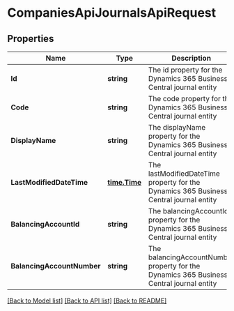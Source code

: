 # CompaniesApiJournalsApiRequest

## Properties
Name | Type | Description | Notes
------------ | ------------- | ------------- | -------------
**Id** | **string** | The id property for the Dynamics 365 Business Central journal entity | [optional] [default to null]
**Code** | **string** | The code property for the Dynamics 365 Business Central journal entity | [optional] [default to null]
**DisplayName** | **string** | The displayName property for the Dynamics 365 Business Central journal entity | [optional] [default to null]
**LastModifiedDateTime** | [**time.Time**](time.Time.md) | The lastModifiedDateTime property for the Dynamics 365 Business Central journal entity | [optional] [default to null]
**BalancingAccountId** | **string** | The balancingAccountId property for the Dynamics 365 Business Central journal entity | [optional] [default to null]
**BalancingAccountNumber** | **string** | The balancingAccountNumber property for the Dynamics 365 Business Central journal entity | [optional] [default to null]

[[Back to Model list]](../README.md#documentation-for-models) [[Back to API list]](../README.md#documentation-for-api-endpoints) [[Back to README]](../README.md)


